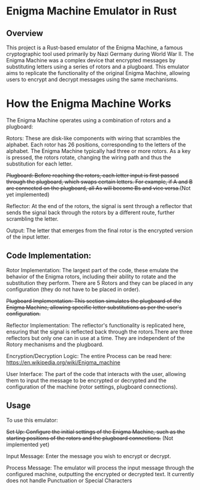 # Enigma Machine Emulator in Rust
## Overview
This project is a Rust-based emulator of the Enigma Machine, a famous cryptographic tool used primarily by Nazi Germany during World War II. The Enigma Machine was a complex device that encrypted messages by substituting letters using a series of rotors and a plugboard. This emulator aims to replicate the functionality of the original Enigma Machine, allowing users to encrypt and decrypt messages using the same mechanisms.

# How the Enigma Machine Works
The Enigma Machine operates using a combination of rotors and a plugboard:

Rotors: These are disk-like components with wiring that scrambles the alphabet. Each rotor has 26 positions, corresponding to the letters of the alphabet. The Enigma Machine typically had three or more rotors. As a key is pressed, the rotors rotate, changing the wiring path and thus the substitution for each letter.

~~Plugboard: Before reaching the rotors, each letter input is first passed through the plugboard, which swaps certain letters. For example, if A and B are connected on the plugboard, all As will become Bs and vice versa.~~(Not yet implemented)

Reflector: At the end of the rotors, the signal is sent through a reflector that sends the signal back through the rotors by a different route, further scrambling the letter.

Output: The letter that emerges from the final rotor is the encrypted version of the input letter.

## Code Implementation:

Rotor Implementation: The largest part of the code, these emulate the behavior of the Enigma rotors, including their ability to rotate and the substitution they perform. There are 5 Rotors and they can be placed in any configuration (they do not have to be placed in order). 

~~Plugboard Implementation: This section simulates the plugboard of the Enigma Machine, allowing specific letter substitutions as per the user's configuration.~~

Reflector Implementation: The reflector's functionality is replicated here, ensuring that the signal is reflected back through the rotors.There are three reflectors but only one can in use at a time. They are independent of the Rotory mechanisms and the plugboard. 

Encryption/Decryption Logic: The entire Process can be read here: https://en.wikipedia.org/wiki/Enigma_machine

User Interface: The part of the code that interacts with the user, allowing them to input the message to be encrypted or decrypted and the configuration of the machine (rotor settings, plugboard connections).

## Usage
To use this emulator:

~~Set Up: Configure the initial settings of the Enigma Machine, such as the starting positions of the rotors and the plugboard connections.~~ (Not implemented yet)

Input Message: Enter the message you wish to encrypt or decrypt.

Process Message: The emulator will process the input message through the configured machine, outputting the encrypted or decrypted text. It currently does not handle Punctuation or Special Characters
